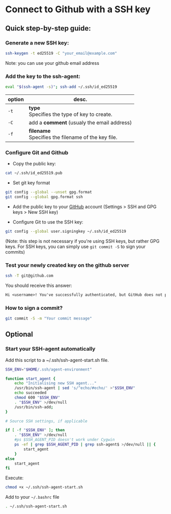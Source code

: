 # Connect to Github with a SSH key

## Quick step-by-step guide:

### Generate a new SSH key:

```sh
ssh-keygen -t ed25519 -C "your_email@example.com"
```

Note: you can use your github email address

### Add the key to the ssh-agent:

```sh
eval "$(ssh-agent -s)"; ssh-add ~/.ssh/id_ed25519
```

option | desc.
---|---
`-t` | **type**<br>Specifies the type of key to create.
`-C` | add a **comment** (usualy the email address)  
`-f` | **filename**<br>Specifies the filename of the key file. 

### Configure Git and Github

* Copy the public key:

```sh
cat ~/.ssh/id_ed25519.pub
```

* Set git key format

```sh
git config --global --unset gpg.format
git config --global gpg.format ssh
```

* Add the public key to your [GitHub](https://github.com/settings/keys) account (Settings > SSH and GPG keys > New SSH key)

* Configure Git to use the SSH key: 

```sh
git config --global user.signingkey ~/.ssh/id_ed25519
```

(Note: this step is not necessary if you're using SSH keys, but rather GPG keys. For SSH keys, you can simply use `git commit -S` to sign your commits)

### Test your newly created key on the github server

```sh
ssh -T git@github.com
```

You should receive this answer:

```txt
Hi <username>! You've successfully authenticated, but GitHub does not provide shell access.
```

### How to sign a commit?

```sh
git commit -S -m "Your commit message"
```

## Optional

### Start your SSH-agent automatically

Add this script to a ~/.ssh/ssh-agent-start.sh file.

```sh title="~/.ssh/ssh-agent-start.sh"
SSH_ENV="$HOME/.ssh/agent-environment"

function start_agent {
    echo "Initialising new SSH agent..."
    /usr/bin/ssh-agent | sed 's/^echo/#echo/' >"$SSH_ENV"
    echo succeeded
    chmod 600 "$SSH_ENV"
    . "$SSH_ENV" >/dev/null
    /usr/bin/ssh-add;
}

# Source SSH settings, if applicable

if [ -f "$SSH_ENV" ]; then
    . "$SSH_ENV" >/dev/null
    #ps $SSH_AGENT_PID doesn't work under Cygwin
    ps -ef | grep $SSH_AGENT_PID | grep ssh-agent$ >/dev/null || {
        start_agent
    }
else
    start_agent
fi
```

Execute:

```sh
chmod +x ~/.ssh/ssh-agent-start.sh
```

Add to your `~/.bashrc` file

```sh
. ~/.ssh/ssh-agent-start.sh
```
